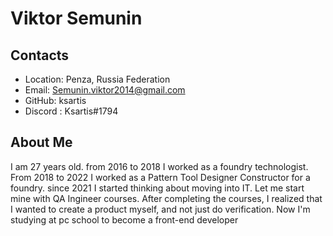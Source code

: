 # Viktor Semunin

## Contacts

* Location: Penza, Russia Federation
* Email: Semunin.viktor2014@gmail.com
* GitHub: ksartis
* Discord : Ksartis#1794

## About Me

I am 27 years old. from 2016 to 2018 I worked as a foundry technologist. From 2018 to 2022 I worked as a Pattern Tool Designer Constructor for a foundry. since 2021 I started thinking about moving into IT. Let me start mine with QA Ingineer courses. After completing the courses, I realized that I wanted to create a product myself, and not just do verification. Now I'm studying at pc school to become a front-end developer


